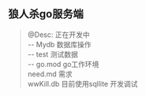 ## 狼人杀go服务端
> @Desc: 正在开发中 <br>
> -- Mydb 数据库操作 <br>
> -- test 测试数据 <br>
> -- go.mod go工作环境 <br>
> need.md 需求 <br>
> wwKill.db 目前使用sqllite 开发调试